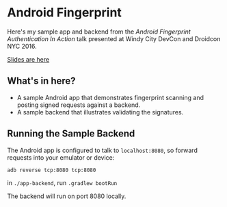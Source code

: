 # Android Fingerprint

Here's my sample app and backend from the _Android Fingerprint Authentication In Action_ talk presented at 
Windy City DevCon and Droidcon NYC 2016.

[Slides are here](https://raw.githubusercontent.com/benoberkfell/android-fingerprint-demo/master/presentation/presentation.pdf)

## What's in here?

* A sample Android app that demonstrates fingerprint scanning and posting signed requests against a backend.
* A sample backend that illustrates validating the signatures. 

## Running the Sample Backend

The Android app is configured to talk to `localhost:8080`, so forward requests into your emulator or device:

`adb reverse tcp:8080 tcp:8080`

in `./app-backend`, run `.gradlew bootRun`

The backend will run on port 8080 locally.

